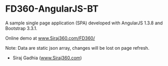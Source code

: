FD360-AngularJS-BT
==================

A sample single page application (SPA) developed with AngularJS 1.3.8 and Bootstrap 3.3.1.

Online demo at www.Siraj360.com/FD360/

Note: Data are static json array, changes will be lost on page refresh.
- Siraj Gadhia (www.Siraj360.com)
